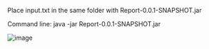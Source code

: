  Place input.txt in the same folder with Report-0.0.1-SNAPSHOT.jar
 
 Command line: java -jar Report-0.0.1-SNAPSHOT.jar

![image](https://user-images.githubusercontent.com/58844762/154228753-011bf6af-bc00-4804-b3f6-b8d418b3ed2a.png)
